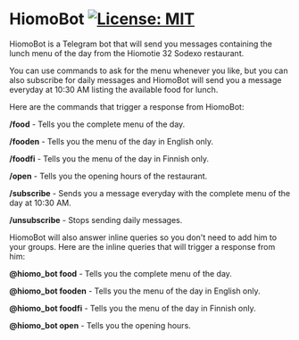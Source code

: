 # HiomoBot [![License: MIT](https://img.shields.io/badge/License-MIT-blue.svg)](https://opensource.org/licenses/MIT)

HiomoBot is a Telegram bot that will send you messages containing the lunch menu of the day from the Hiomotie 32 Sodexo restaurant.

You can use commands to ask for the menu whenever you like, but you can also subscribe for daily messages and HiomoBot will send you a message everyday at 10:30 AM listing the available food for lunch.

Here are the commands that trigger a response from HiomoBot:

**/food** - Tells you the complete menu of the day.

**/fooden** - Tells you the menu of the day in English only.

**/foodfi** - Tells you the menu of the day in Finnish only.

**/open** - Tells you the opening hours of the restaurant.

**/subscribe** - Sends you a message everyday with the complete menu of the day at 10:30 AM.

**/unsubscribe** - Stops sending daily messages.

HiomoBot will also answer inline queries so you don't need to add him to your groups. Here are the inline queries that will trigger a response from him:

**@hiomo_bot food** - Tells you the complete menu of the day.

**@hiomo_bot fooden** - Tells you the menu of the day in English only.

**@hiomo_bot foodfi** - Tells you the menu of the day in Finnish only.

**@hiomo_bot open** - Tells you the opening hours.
